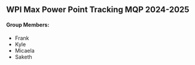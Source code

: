 ## WPI Max Power Point Tracking MQP 2024-2025

#### Group Members:
- Frank
- Kyle
- Micaela
- Saketh
